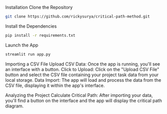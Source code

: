 Installation
Clone the Repository
```bash
git clone https://github.com/rickysurya/critical-path-method.git
```

Install the Dependencies
```bash
pip install -r requirements.txt
```

Launch the App
```bash
streamlit run app.py
```

Importing a CSV File
Upload CSV Data: Once the app is running, you'll see an interface with a button.
Click to Upload: Click on the "Upload CSV File" button and select the CSV file containing your project task data from your local storage.
Data Import: The app will load and process the data from the CSV file, displaying it within the app's interface.

Analyzing the Project
Calculate Critical Path: After importing your data, you'll find a button on the interface and the app will display the critical path diagram.

